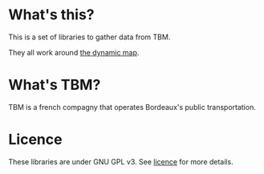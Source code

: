 # What's this?

This is a set of libraries to gather data from TBM.

They all work around [the dynamic map](http://plandynamique.infotbm.com).

# What's TBM?

TBM is a french compagny that operates Bordeaux's public transportation.

# Licence

These libraries are under GNU GPL v3. See [licence](LICENCE) for more details.